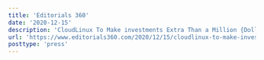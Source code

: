 ```yaml
---
title: 'Editorials 360'
date: '2020-12-15'
description: 'CloudLinux To Make investments Extra Than a Million {Dollars} a Yr Into CentOS Clone'
url: 'https://www.editorials360.com/2020/12/15/cloudlinux-to-make-investments-extra-than-a-million-dollars-a-yr-into-centos-clone/'
posttype: 'press'
---
```

